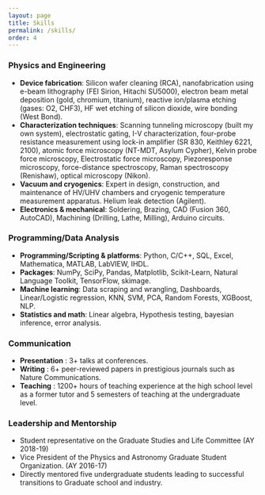 ```yaml
---
layout: page
title: Skills
permalink: /skills/
order: 4
---
```


<h3>Physics and Engineering</h3>

- **Device fabrication**: Silicon wafer cleaning (RCA), nanofabrication using e-beam lithography (FEI Sirion, Hitachi SU5000), electron beam metal deposition (gold, chromium, titanium), reactive ion/plasma etching (gases: O2, CHF3), HF wet etching of silicon dioxide, wire bonding (West Bond).
- **Characterization techniques**: Scanning tunneling microscopy (built my own system), electrostatic gating, I-V characterization, four-probe resistance measurement using lock-in amplifier (SR 830, Keithley 6221, 2100), atomic force microscopy (NT-MDT, Asylum Cypher), Kelvin probe force microscopy, Electrostatic force microscopy, Piezoresponse microscopy, force-distance spectroscopy, Raman spectroscopy (Renishaw), optical microscopy (Nikon).
- **Vacuum and cryogenics**: Expert in design, construction, and maintenance of HV/UHV chambers and cryogenic temperature measurement apparatus. Helium leak detection (Agilent).
- **Electronics & mechanical**: Soldering, Brazing, CAD (Fusion 360, AutoCAD), Machining (Drilling, Lathe, Milling), Arduino circuits.

<h3>Programming/Data Analysis</h3>

- **Programming/Scripting & platforms**: Python, C/C++, SQL, Excel, Mathematica, MATLAB, LabVIEW, IHDL.
- **Packages**: NumPy, SciPy, Pandas, Matplotlib, Scikit-Learn, Natural Language Toolkit, TensorFlow, skimage.
- **Machine learning**: Data scraping and wrangling, Dashboards, Linear/Logistic regression, KNN, SVM, PCA, Random Forests, XGBoost, NLP.
- **Statistics and math**: Linear algebra, Hypothesis testing, bayesian inference, error analysis.


<h3> Communication </h3>

- **Presentation** : 3+ talks at conferences.
- **Writing** :  6+ peer-reviewed papers in prestigious journals such as Nature Communications. 
- **Teaching** : 1200+ hours of teaching experience at the high school level as a former tutor and 5 semesters of teaching at the undergraduate level.

<h3> Leadership and Mentorship </h3>

- Student representative on the Graduate Studies and Life Committee (AY 2018-19)
- Vice President of the Physics and Astronomy Graduate Student Organization. (AY 2016-17)
- Directly mentored five undergraduate students leading to successful transitions to Graduate school and industry.
 
